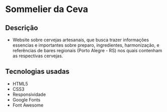 # Sommelier da Ceva
 
 ## Descrição
 * Website sobre cervejas artesanais, que busca trazer informações essencias e importantes sobre preparo, ingredientes, harmonização, e referências de bares regionais (Porto Alegre - RS) nos quais contenham as respectivas cervejas.
 

 ## Tecnologias usadas
 * HTML5
 * CSS3
 * Responsividade
 * Google Fonts
 * Font Awesome
